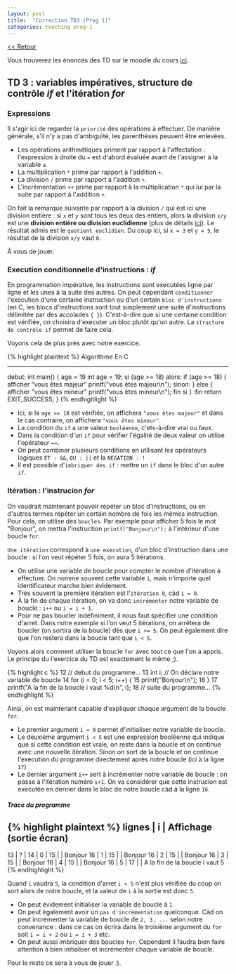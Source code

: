 ```yaml
---
layout: post
title:  "Correction TD3 [Prog 1]"
categories: teaching prog-1
---
```


[<< Retour](/blog)

<p>Vous trouverez les énoncés des TD sur le moodle du cours <a href="https://moodlelms.univ-paris13.fr/course/view.php?id=1394">ici</a>.</p>


<h2 class="listing"> TD 3 : variables impératives, structure de contrôle <i>if</i> et l'itération <i>for</i> </h2>

<h3>Expressions</h3>
<p>Il s'agir ici de regarder la <code>priorité</code> des opérations à effectuer. De manière générale, s'il n'y a pas d'ambiguïté, les parenthèses peuvent être enlevées.</p>
<ul class="tips">
  <li>Les opérations arithmétiques priment par rapport à l'affectation : l'expression à droite du <code>=</code> est d'abord évaluée avant de l'assigner à la variable <code>a</code>.</li>
  <li>La multiplication <code>*</code> prime par rapport à l'addition <code>+</code>.</li>
  <li>La division <code>/</code> prime par rapport à l'addition <code>+</code>.</li>
  <li>L'incrémentation <code>++</code> prime par rapport à la multiplication <code>*</code> qui lui par la suite par rapport à l'addition <code>+</code>.</li>
</ul>
<p>On fait la remarque suivante par rapport à la division <code>/</code> qui est ici une division entière : si <code>x</code> et <code>y</code> sont tous les deux des entiers, alors la division <code>x/y</code> est une <strong>division entière ou division euclidienne</strong> (plus de détails <a href="https://fr.wikipedia.org/wiki/Division_euclidienne">ici</a>). Le résultat admis est le <code>quotient euclidien</code>. Du coup ici, si <code>x = 3</code> et <code>y = 5</code>, le résultat de la division <code>x/y</code> vaut <code>0</code>.</p>

<p>À vous de jouer.</p>

<h3>Execution conditionnelle d'instructions : <i>if</i></h3>
<p>En programmation impérative, les instructions sont executées ligne par ligne et les unes à la suite des autres. On peut cependant <code>conditionner</code> l'execution d'une certaine instruction ou d'un certain <code>bloc d'instructions</code> (en C, les blocs d'instructions sont tout simplement une suite d'instructions délimitée par des accolades <code>{ }</code>). C'est-à-dire que si une certaine condition est vérifiée, on choisira d'executer un bloc plutôt qu'un autre. La <code>structure de contrôle if</code> permet de faire cela.</p>
<p>Voyons cela de plus près avec notre exercice.</p>

{% highlight plaintext %}
Algorithme                               En C
----------                               ----
debut:                                   int main() {
  age = 19                                  int age = 19;
  si (age >= 18) alors:                     if (age >= 18) {
    afficher "vous êtes majeur"               printf("vous êtes majeur\n");
  sinon:                                    } else {
    afficher "vous êtes mineur"               printf("vous êtes mineur\n");
  fin si                                    }
:fin                                        return EXIT_SUCCESS;
                                          }
{% endhighlight %}

<ul class="tips">
  <li>Ici, si la <code>age >= 18</code> est vérifiée, on affichera <code>"vous êtes majeur"</code> et dans le cas contraire, on affichera <code>"vous êtes mineur"</code>.</li>
  <li>La condition du <code>if</code> a une valeur <code>booléenne</code>, c'ets-à-dire vrai ou faux.</li>
  <li>Dans la condition d'un <code>if</code> pour vérifier l'égalité de deux valeur on utilise l'opérateur <code>==</code>.</li>
  <li>On peut combiner plusieurs conditions en utilisant les opérateurs logiques <code>ET : &&</code>, <code>OU : ||</code> et la <code>NEGATION : !</code></li>
  <li>Il est possible d'<code>imbriquer des if</code> : mettre un <code>if</code> dans le bloc d'un autre <code>if</code>.</li>
</ul>

<h3>Itération : l'instrucion <i>for</i></h3>
<p>On voudrait maintenant pouvoir répéter un bloc d'instructions, ou en d'autres termes répéter un certain nombre de fois les mêmes instruction. Pour cela, on utilise des <code>boucles</code>. Par exemple pour afficher 5 fois le mot "Bonjour", on mettra l'instruction <code>printf("Bonjour\n");</code> à l'intérieur d'une boucle <code>for</code>.</p>
<p><code>Une itération</code> correspond à <code>une execution</code>, d'un bloc d'instruction dans une boucle : si l'on veut répéter 5 fois, on aura 5 itérations.</p>
<ul class="tips">
  <li>On utilise une variable de boucle pour compter le nombre d'itération à effectuer. On nomme souvent cette variable <code>i</code>, mais n'importe quel identificateur marche bien évidement.</li>
  <li>Très souvent la première itération est l'<code>itération 0</code>, càd <code>i = 0</code>.</li>
  <li>À la fin de chaque itération, on va donc <code>incrémenter</code> notre variable de boucle : <code>i++</code> ou <code>i = i + 1</code>.</li>
  <li>Pour ne pas boucler indéfiniment, il nous faut spécifier une condition d'arret. Dans notre exemple si l'on veut 5 itérations, on arrêtera de boucler (on sortira de la boucle) dès que <code>i >= 5</code>. On peut également dire que l'on restera dans la boucle tant que <code>i < 5</code>.</li>
</ul>

<p>Voyons alors comment utiliser la boucle <code>for</code> avec tout ce que l'on a appris. Le principe du l'exercice du TD est exactement le même ;).</p>

{% highlight c %}
12  // debut du programme...
13  int i; // On déclare notre variable de boucle
14  for (i = 0; i < 5; i++) {
15    printf("Bonjour\n");
16  }
17  printf("A la fin de la boucle i vaut %d\n", i);
18  // suite du programme...
{% endhighlight %}

<p>Ainsi, on est maintenant capable d'expliquer chaque argument de la boucle <code>for</code>.</p>
<ul class="tips">
  <li>Le premier argument <code>i = 0</code> permet d'initialiser notre variable de boucle.</li>
  <li>Le deuxième argument <code>i < 5</code> est une expression booléenne qui indique que si cette condition est vraie, on reste dans la boucle et on continue avec une nouvelle itération. Sinon on sort de la boucle et on continue l'execution du programme directement après notre boucle (ici à la ligne <code>17</code>)</li>
  <li>Le dernier argument <code>i++</code> sert à incrémenter notre variable de boucle : on passe à l'itération numéro <code>i+1</code>. On va considérer que cette instrucion est executée en dernier dans le bloc de notre boucle càd à la ligne <code>16</code>.</li>
</ul>

<h5>Trace du programme</h5>

{% highlight plaintext %}
lignes | i | Affichage (sortie écran)
-------------------------------------
13     | ? |
14     | 0 |
15     |   | Bonjour
16     | 1 |
15     |   | Bonjour
16     | 2 |
15     |   | Bonjour
16     | 3 |
15     |   | Bonjour
16     | 4 |
15     |   | Bonjour
16     | 5 |
17     |   | A la fin de la boucle i vaut 5
{% endhighlight %}

<p>Quand <code>i</code> vaudra <code>5</code>, la condition d'arret <code>i < 5</code> n'est plus vérifiée du coup on sort alors de notre boucle, et la valeur de <code>i</code> à la sortie est donc <code>5</code>.</p>

<ul class="tips">
  <li>On peut évidement initialiser la variable de boucle à <code>1</code>.</li>
  <li>On peut également avoir un <code>pas d'incrémentation</code> quelconque. Càd on peut incrémenter la variable de boucle de <code>2, 3, ...</code> selon notre convenance : dans ce cas on écrira dans le troisième argument du <code>for</code> soit <code>i = i + 2</code> ou <code>i = i + 3</code> etc.</li>
  <li>On peut aussi imbriquer des boucles <code>for</code>. Cependant il faudra bien faire attention à bien initialiser et incrémenter chaque variable de boucle.</li>
</ul>

<p>Pour le reste ce sera à vous de jouer :).</p>
